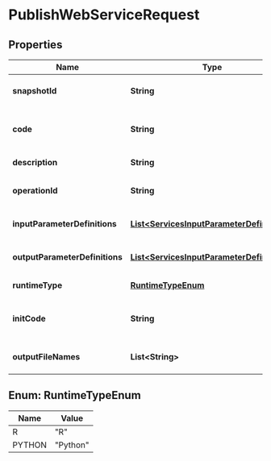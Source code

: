 
# PublishWebServiceRequest

## Properties
Name | Type | Description | Notes
------------ | ------------- | ------------- | -------------
**snapshotId** | **String** | ID of the snapshot to be used for service. **Optional** |  [optional]
**code** | **String** | Code to execute. Specific to the runtime type. **&lt;font color &#x3D; &#39;red&#39;&gt;Required&lt;/font&gt;** |  [optional]
**description** | **String** | Description for the web service. **Optional** |  [optional]
**operationId** | **String** | Swagger operationId/alias for web service. **Optional** |  [optional]
**inputParameterDefinitions** | [**List&lt;ServicesInputParameterDefinitions&gt;**](ServicesInputParameterDefinitions.md) | Input parameters definitions for the execution. **Optional** |  [optional]
**outputParameterDefinitions** | [**List&lt;ServicesInputParameterDefinitions&gt;**](ServicesInputParameterDefinitions.md) | Output parameter definitions for the execution. **Optional** |  [optional]
**runtimeType** | [**RuntimeTypeEnum**](#RuntimeTypeEnum) | Type of the runtime. **Optional [Default R]** |  [optional]
**initCode** | **String** | Code that runs before each request. Specific to the runtime type. **Optional** |  [optional]
**outputFileNames** | **List&lt;String&gt;** | Files that are returned by the response. **Optional** |  [optional]


<a name="RuntimeTypeEnum"></a>
## Enum: RuntimeTypeEnum
Name | Value
---- | -----
R | &quot;R&quot;
PYTHON | &quot;Python&quot;



